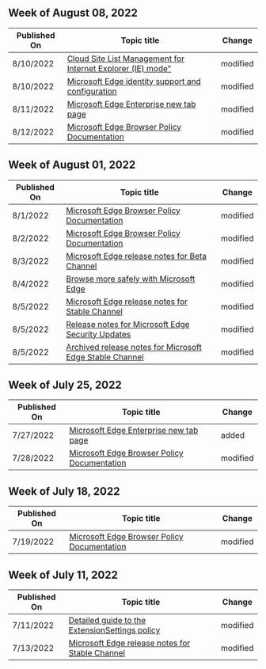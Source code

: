 <!-- This file is generated automatically each week. Changes made to this file will be overwritten.-->



## Week of August 08, 2022


| Published On |Topic title | Change |
|------|------------|--------|
| 8/10/2022 | [Cloud Site List Management for Internet Explorer (IE) mode"](/DeployEdge/edge-ie-mode-cloud-site-list-mgmt) | modified |
| 8/10/2022 | [Microsoft Edge identity support and configuration](/DeployEdge/microsoft-edge-security-identity) | modified |
| 8/11/2022 | [Microsoft Edge Enterprise new tab page](/DeployEdge/microsoft-edge-enterprise-ntp) | modified |
| 8/12/2022 | [Microsoft Edge Browser Policy Documentation](/DeployEdge/microsoft-edge-policies) | modified |


## Week of August 01, 2022


| Published On |Topic title | Change |
|------|------------|--------|
| 8/1/2022 | [Microsoft Edge Browser Policy Documentation](/DeployEdge/microsoft-edge-policies) | modified |
| 8/2/2022 | [Microsoft Edge Browser Policy Documentation](/DeployEdge/microsoft-edge-policies) | modified |
| 8/3/2022 | [Microsoft Edge release notes for Beta Channel](/DeployEdge/microsoft-edge-relnote-beta-channel) | modified |
| 8/4/2022 | [Browse more safely with Microsoft Edge](/DeployEdge/microsoft-edge-security-browse-safer) | modified |
| 8/5/2022 | [Microsoft Edge release notes for Stable Channel](/DeployEdge/microsoft-edge-relnote-stable-channel) | modified |
| 8/5/2022 | [Release notes for Microsoft Edge Security Updates](/DeployEdge/microsoft-edge-relnotes-security) | modified |
| 8/5/2022 | [Archived release notes for Microsoft Edge Stable Channel](/DeployEdge/microsoft-edge-relnote-archive-stable-channel) | modified |


## Week of July 25, 2022


| Published On |Topic title | Change |
|------|------------|--------|
| 7/27/2022 | [Microsoft Edge Enterprise new tab page](/DeployEdge/microsoft-edge-enterprise-ntp) | added |
| 7/28/2022 | [Microsoft Edge Browser Policy Documentation](/DeployEdge/microsoft-edge-policies) | modified |


## Week of July 18, 2022


| Published On |Topic title | Change |
|------|------------|--------|
| 7/19/2022 | [Microsoft Edge Browser Policy Documentation](/DeployEdge/microsoft-edge-policies) | modified |


## Week of July 11, 2022


| Published On |Topic title | Change |
|------|------------|--------|
| 7/11/2022 | [Detailed guide to the ExtensionSettings policy](/DeployEdge/microsoft-edge-manage-extensions-ref-guide) | modified |
| 7/13/2022 | [Microsoft Edge release notes for Stable Channel](/DeployEdge/microsoft-edge-relnote-stable-channel) | modified |
